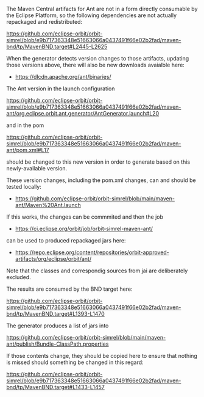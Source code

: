 The Maven Central artifacts for Ant are not in a form directly consumable by the Eclipse Platform, so the following dependencies are not actually repackaged and redistributed:

https://github.com/eclipse-orbit/orbit-simrel/blob/e9b717363348e51663066a0437491f66e02b2fad/maven-bnd/tp/MavenBND.target#L2445-L2625

When the generator detects version changes to those artifacts, updating those versions above, there will also be new downloads avaialble here:

- https://dlcdn.apache.org/ant/binaries/

The Ant version in the launch configuration 

https://github.com/eclipse-orbit/orbit-simrel/blob/e9b717363348e51663066a0437491f66e02b2fad/maven-ant/org.eclipse.orbit.ant.generator/AntGenerator.launch#L20

and in the pom

https://github.com/eclipse-orbit/orbit-simrel/blob/e9b717363348e51663066a0437491f66e02b2fad/maven-ant/pom.xml#L17

should be changed to this new version in order to generate based on this newly-available version.

These version changes, including the pom.xml changes, can and should be tested locally:

- https://github.com/eclipse-orbit/orbit-simrel/blob/main/maven-ant/Maven%20Ant.launch

If this works, the changes can be commmited and then the job

- https://ci.eclipse.org/orbit/job/orbit-simrel-maven-ant/

can be used to produced repackaged jars here:

- https://repo.eclipse.org/content/repositories/orbit-approved-artifacts/org/eclipse/orbit/ant/

Note that the classes and correspondig sources from jai are deliberately excluded.

The results are consumed by the BND target here:

https://github.com/eclipse-orbit/orbit-simrel/blob/e9b717363348e51663066a0437491f66e02b2fad/maven-bnd/tp/MavenBND.target#L1393-L1470

The generator produces a list of jars into 

https://github.com/eclipse-orbit/orbit-simrel/blob/main/maven-ant/publish/Bundle-ClassPath.properties

If those contents change, they should be copied here to ensure that nothing is missed should something be changed in this regard:

https://github.com/eclipse-orbit/orbit-simrel/blob/e9b717363348e51663066a0437491f66e02b2fad/maven-bnd/tp/MavenBND.target#L1433-L1457